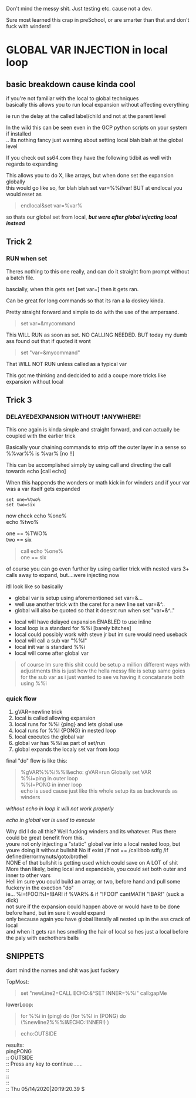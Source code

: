 
Don't mind the messy shit. Just testing etc. cause not a dev.  

Sure most learned this crap in preSchool, or are smarter than that and don't fuck with winders!
# GLOBAL VAR INJECTION in local loop  

## basic breakdown cause kinda cool

if you're not familiar with the local to global techniques  
basically this allows you to run local expansion without affecting everything  

ie run the delay at the called label/child and not at the parent level  

In the wild this can be seen even in the GCP python scripts on your system if installed  
.. Its nothing fancy just warning about setting local blah blah at the global level  

If you check out ss64.com they have the following tidbit as well with regards to expanding  

This allows you to do X, like arrays, but when done set the expansion globally  
this would go like so,  for blah blah set var=%%i!var! BUT at endlocal you would reset as  
  
> endlocal&set var=%var%  
  
so thats our global set from local, ***but were after global injecting local instead***    

## Trick 2 
### RUN when set

Theres nothing to this one really, and can do it straight from prompt without a batch file.  

bascially, when this gets set [set var=] then it gets ran.  

Can be great for long commands so that its ran a la doskey kinda.  

Pretty straight forward and simple to do with the use of the ampersand.  

>set var=&mycommand

This WILL RUN as soon as set. NO CALLING NEEDED. BUT today my dumb ass found out that if quoted it wont

>set "var=&mycommand"

That WILL NOT RUN unless called as a typical var  

This got me thinking and dedcided to add a coupe more tricks like expansion without local

## Trick 3
### DELAYEDEXPANSION WITHOUT !ANYWHERE!

This one again is kinda simple and straight forward, and can actually be coupled with the earlier trick  

Basically your chaining commands to strip off the outer layer in a sense so %%var%% is %var% [no !!]  

This can be accomplished simply by using call and directing the call towards echo [call echo]  

When this happends the wonders or math kick in for winders and if  your var was a var itself gets expanded  

    set one=%two%   
    set two=six   
    
now check
    echo %one%    
    echo %two%    

one == %TWO%  
two == six  
> call echo %one%  
one == six  

of course you can go even further by using earlier trick with nested vars 3+ calls away to expand, but....were injecting now  

itll look like so basically  
- global var is setup using aforementioned set var=&...  
- well use another trick with the caret for a new line set var=&^..  
- global will also be quoted so that it doesnt run when set "var=&^.."  

+ local will have delayed expansion ENABLED to use inline
+ local loop is a standard for %%i [barely bitches]
+ local could possibly work with steve jr but im sure would need useback
+ local will call a sub var "%%I"
+ local init var is standard %%i
+ local will come after global var

> of course Im sure this shit could be setup a million different ways with adjustments
> this is just how the hella messy file is setup
> same goies for the sub var as i just wanted to see vs having it concatanate both using %%i

### quick flow
1. gVAR=newline trick
2. local is called allowing expansion
3. local runs for %%i {ping} and lets global use
4. local runs for %%I {PONG} in nested loop
5. local executes the global var
6. global var has %%i as part of set/run
7. global expands the localy set var from loop

final "do" flow is like this:  
>   %gVAR%%%i%%I&echo:
gVAR=run Globally set VAR  
%%i=ping in outer loop  
%%I=PONG in inner loop  
echo is used cause just like this whole setup its as backwards as winders  

*without echo in loop it will not work properly*  

_echo in global var is used to execute_  

Why did I do all this? Well fucking winders and its whatever. Plus there could be great benefit from this.  
youre not only injecting a "static" global var into a local nested loop, but youre doing it without bullshit
No if exist /if not == /call:bob sdfg /if defined/errormynuts/goto:brothel  
NONE of that bullshit is getting used which could save on A LOT of shit  
More than likely, being local and expandable, you could set both outer and inner to other vars  
Hell im sure you could build an array, or two, before hand and pull some fuckery in the exection "do"  
ie... %i=!FOO!%I=!BAR! if %VAR% & if "!FOO!" cantMATH "!BAR!" (suck a dick)  
not sure if the expansion could happen above or would have to be done before hand, but im sure it would expand  
only because again you have global literally all nested up in the ass crack of local  
and when it gets ran hes smelling the hair of local so hes just a local before the paly with eachothers balls  


## SNIPPETS 
dont mind the names and shit was just fuckery  

TopMost:  

> set "newLine2=CALL ECHO:&^SET INNER=%%i"
> call:gapMe  

lowerLoop:  

> for %%i in (ping) do (for %%I in (PONG) do (%newline2%%%I&ECHO:!INNER!) )
  
> echo:OUTSIDE
  
results:  
pingPONG  
::	OUTSIDE  
::	Press any key to continue . . .    
::  
::  
::  
::	Thu 05/14/2020|20:19:20.39 $  
